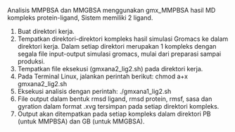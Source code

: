 Analisis MMPBSA dan MMGBSA menggunakan gmx_MMPBSA hasil MD kompleks protein-ligand, Sistem memiliki 2 ligand.

1. Buat direktori kerja.
2. Tempatkan direktori-direktori kompleks hasil simulasi Gromacs ke dalam direktori kerja. Dalam setiap direktori merupakan 1 kompleks dengan segala file input-output simulasi gromacs, mulai dari preparasi sampai produksi.
3. Tempatkan file eksekusi (gmxana2_lig2.sh) pada direktori kerja.
4. Pada Terminal Linux, jalankan perintah berikut: chmod a+x gmxana2_lig2.sh
5. Eksekusi analisis dengan perintah: ./gmxana1_lig2.sh
6. File output dalam bentuk rmsd ligand, rmsd protein, rmsf, sasa dan gyration dalam format .xvg tersimpan pada setiap direktori kompleks.
7. Output akan ditempatkan pada setiap kompleks dalam direktori PB (untuk MMPBSA) dan GB (untuk MMGBSA).   
